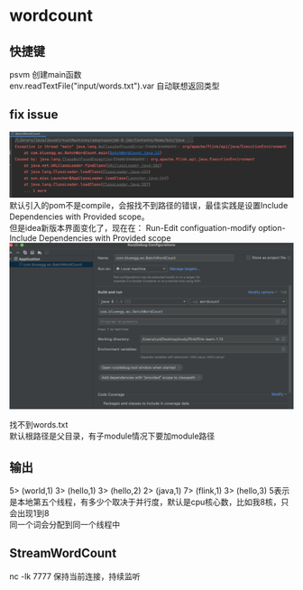 # wordcount

## 快捷键

psvm  创建main函数  
env.readTextFile("input/words.txt").var 自动联想返回类型

## fix issue

![NoClassDefFoundError](doc/error-msg.png)  
默认引入的pom不是compile，会报找不到路径的错误，最佳实践是设置Include Dependencies with Provided scope。  
但是idea新版本界面变化了，现在在： Run-Edit configuation-modify option-Include Dependencies with Provided scope
![设置Provided scope](doc/set-provided.png)  

找不到words.txt  
默认根路径是父目录，有子module情况下要加module路径  

## 输出

5> (world,1)
3> (hello,1)
3> (hello,2)
2> (java,1)
7> (flink,1)
3> (hello,3)
5表示是本地第五个线程，有多少个取决于并行度，默认是cpu核心数，比如我8核，只会出现1到8  
同一个词会分配到同一个线程中  

## StreamWordCount

nc -lk 7777 保持当前连接，持续监听  

